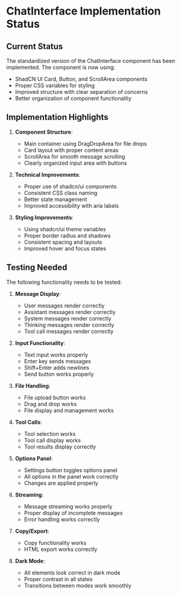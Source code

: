 # ChatInterface Implementation Status

## Current Status

The standardized version of the ChatInterface component has been implemented. The component is now using:

- ShadCN UI Card, Button, and ScrollArea components
- Proper CSS variables for styling
- Improved structure with clear separation of concerns
- Better organization of component functionality

## Implementation Highlights

1. **Component Structure**:
   - Main container using DragDropArea for file drops
   - Card layout with proper content areas
   - ScrollArea for smooth message scrolling
   - Clearly organized input area with buttons

2. **Technical Improvements**:
   - Proper use of shadcn/ui components
   - Consistent CSS class naming
   - Better state management
   - Improved accessibility with aria labels

3. **Styling Improvements**:
   - Using shadcn/ui theme variables
   - Proper border radius and shadows
   - Consistent spacing and layouts
   - Improved hover and focus states

## Testing Needed

The following functionality needs to be tested:

1. **Message Display**:
   - User messages render correctly
   - Assistant messages render correctly
   - System messages render correctly
   - Thinking messages render correctly
   - Tool call messages render correctly

2. **Input Functionality**:
   - Text input works properly
   - Enter key sends messages
   - Shift+Enter adds newlines
   - Send button works properly

3. **File Handling**:
   - File upload button works
   - Drag and drop works
   - File display and management works

4. **Tool Calls**:
   - Tool selection works
   - Tool call display works
   - Tool results display correctly

5. **Options Panel**:
   - Settings button toggles options panel
   - All options in the panel work correctly
   - Changes are applied properly

6. **Streaming**:
   - Message streaming works properly
   - Proper display of incomplete messages
   - Error handling works correctly

7. **Copy/Export**:
   - Copy functionality works
   - HTML export works correctly

8. **Dark Mode**:
   - All elements look correct in dark mode
   - Proper contrast in all states
   - Transitions between modes work smoothly